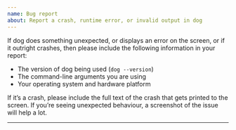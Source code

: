 ```yaml
---
name: Bug report
about: Report a crash, runtime error, or invalid output in dog
---
```


If dog does something unexpected, or displays an error on the screen, or if it outright crashes, then please include the following information in your report:

- The version of dog being used (`dog --version`)
- The command-line arguments you are using
- Your operating system and hardware platform

If it’s a crash, please include the full text of the crash that gets printed to the screen. If you’re seeing unexpected behaviour, a screenshot of the issue will help a lot.

---
